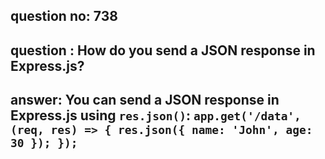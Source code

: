 
      
## question no: 738

## question : How do you send a JSON response in Express.js?

## answer: You can send a JSON response in Express.js using `res.json()`: `app.get('/data', (req, res) => { res.json({ name: 'John', age: 30 }); });`
      